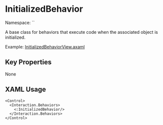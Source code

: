 # InitializedBehavior

Namespace: ``

A base class for behaviors that execute code when the associated object is initialized.

Example: [InitializedBehaviorView.axaml](samples/BehaviorsTestApplication/Views/Pages/InitializedBehaviorView.axaml)

## Key Properties
None

## XAML Usage
```xaml
<Control>
  <Interaction.Behaviors>
    <:InitializedBehavior/>
  </Interaction.Behaviors>
</Control>
```
